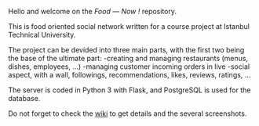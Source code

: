 Hello and welcome on the *Food — Now !* repository.

This is food oriented social network written for a course project at Istanbul Technical University.

The project can be devided into three main parts, with the first two being the base of the ultimate part:
-creating and managing restaurants (menus, dishes, employees, ...)
-managing customer incoming orders in live
-social aspect, with a wall, followings, recommendations, likes, reviews, ratings, ...

The server is coded in Python 3 with Flask, and PostgreSQL is used for the database.

Do not forget to check the [wiki](https://github.com/torshid/foodnow/wiki) to get details and the several screenshots.
